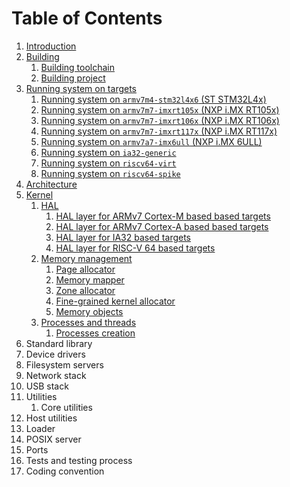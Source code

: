 # Table of Contents

1. [Introduction](introduction.md)
2. [Building](building/README.md)
   1. [Building toolchain](building/toolchain.md)
   2. [Building project](building/project.md)
3. [Running system on targets](quickstart/README.md)
   1. [Running system on `armv7m4-stm32l4x6` (ST STM32L4x)](quickstart/armv7m4-stm32l4x6.md)
   2. [Running system on `armv7m7-imxrt105x` (NXP i.MX RT105x)](quickstart/armv7m7-imxrt105x.md)
   3. [Running system on `armv7m7-imxrt106x` (NXP i.MX RT106x)](quickstart/armv7m7-imxrt106x.md)
   4. [Running system on `armv7m7-imxrt117x` (NXP i.MX RT117x)](quickstart/armv7m7-imxrt117x.md)
   5. [Running system on `armv7a7-imx6ull` (NXP i.MX 6ULL)](quickstart/armv7a7-imx6ull.md)
   6. [Running system on `ia32-generic`](quickstart/ia32-generic.md)
   7. [Running system on `riscv64-virt`](quickstart/riscv64-virt.md)
   8. [Running system on `riscv64-spike`](quickstart/riscv64-spike.md)
4. [Architecture](architecture.md)
5. [Kernel](kernel/README.md)
   1. [HAL](kernel/hal/README.md)
      1. [HAL layer for ARMv7 Cortex-M based based targets](kernel/hal/armv7m.md)
      2. [HAL layer for ARMv7 Cortex-A based based targets](kernel/hal/armv7a.md)
      3. [HAL layer for IA32 based targets](kernel/hal/ia32.md)
      4. [HAL layer for RISC-V 64 based targets](kernel/hal/riscv64.md)
   1. [Memory management](kernel/vm/README.md)
      1. [Page allocator](kernel/vm/page.md)
      2. [Memory mapper](kernel/vm/mapper.md)
      3. [Zone allocator](kernel/vm/zalloc.md)
      4. [Fine-grained kernel allocator](kernel/vm/kmalloc.md)
      5. [Memory objects](kernel/vm/objects.md)
   3. [Processes and threads](kernel/proc/README.md)
      1. [Processes creation](kernel/proc/forking.md)
6. Standard library
7. Device drivers
8. Filesystem servers
9. Network stack
10. USB stack
11. Utilities
    1. Core utilities
12. Host utilities
13. Loader
14. POSIX server
15. Ports
16. Tests and testing process
17. Coding convention


